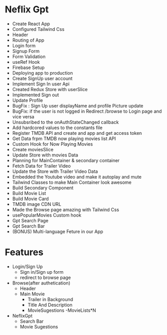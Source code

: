# Neflix Gpt
- Create React App
- Configured Tailwind Css
- Header
- Routing of App
- Login form
- Signup Form
- Form Validation
- useRef Hook
- Firebase Setup
- Deploying app to production
- Create SignUp user account
- Implement Sign In user Api
- Created Redux Store with userSlice
- Implemented Sign out
- Update Profile
- BugFix : Sign Up  user displayName and profile Picture update
- BugFix: if the user is not logged in Redirect /browse to Login page and vice versa
- Unsubsribed to the onAuthStateChanged callback
- Add hardcored values to the constants file 
- Register TMDB API and create and app and get access token
- Get Data frpm TMDB now playing movies list API
- Custom Hook for Now Playing Movies
- Create moviesSlice
- Update Store with movies Data
- Planning for MainContainer & secondary container
- Fetch Data for Trailer Video
- Update the Store with Trailer Video Data
- Embedded the Youtube video and make it autoplay and mute 
- Tailwind Classes to make Main Container look awesome
- Build Secondary Component
- Build Movie List
- Build Movie Card
- TMDB image CDN URL
- Made the Browse page amazing with Tailwind Css
- usePopularMovies Custom hook
- Gpt Search Page
- Gpt Search Bar
- (BONUS) Multi-language Feture in our App



# Features
- Login/Sign Up
    - Sign in/Sign up form
    - redirect to browse page
- Browse(after authetication)
    - Header
    - Main Movie
        - Trailer in Background
        - Title And Description
        - MovieSugestions
            -MovieLists*N
- NeflixGpt
    - Search Bar
    - Movie Sugestions